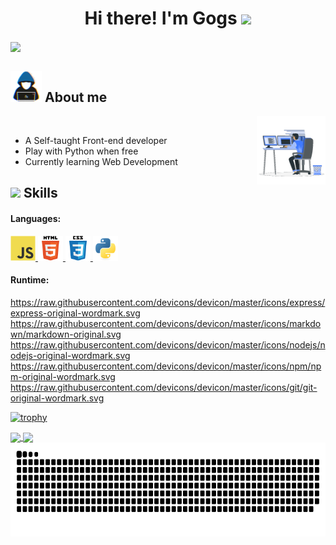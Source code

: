 <h1 align="center"> Hi there! I'm Gogs <img src="https://media.giphy.com/media/hvRJCLFzcasrR4ia7z/giphy.gif" width="35"></h1>

<a href="https://git.io/typing-svg" target="_blank">
  <img align="center" height="150px" src="https://readme-typing-svg.herokuapp.com?font=Jetbrains+Mono&size=21&pause=1000&center=true&vCenter=true&width=435&lines=Self-taught+coder;A+Front-end+Developer">
</a>

## <picture><img src = "https://github.com/0xAbdulKhalid/0xAbdulKhalid/raw/main/assets/mdImages/about_me.gif" width = 50px></picture> **About me**

<picture> <img align="right" src="https://github.com/0xAbdulKhalid/0xAbdulKhalid/raw/main/assets/mdImages/Right_Side.gif" width = 110px></picture>

<br>

- A Self-taught Front-end developer
- Play with Python when free
- Currently learning Web Development

## <img src="https://media2.giphy.com/media/QssGEmpkyEOhBCb7e1/giphy.gif?cid=ecf05e47a0n3gi1bfqntqmob8g9aid1oyj2wr3ds3mg700bl&rid=giphy.gif" width ="25"><b> Skills</b>

#### <b>Languages:</b>

<a href="https://developer.mozilla.org/en-US/docs/Web/JavaScript" target="_blank">
  <img src="https://raw.githubusercontent.com/devicons/devicon/master/icons/javascript/javascript-original.svg" alt="javascript" width="40" height="40"/>
</a>

<a href="https://www.w3.org/html/" target="_blank">
  <img src="https://raw.githubusercontent.com/devicons/devicon/master/icons/html5/html5-original-wordmark.svg" alt="html5" width="40" height="40"/>
</a>

<a href="https://developer.mozilla.org/en-US/docs/Web/CSS" target="_blank">
  <img src="https://raw.githubusercontent.com/devicons/devicon/master/icons/css3/css3-original-wordmark.svg" alt="css3" width="40" height="40"/>
</a>

<a href="https://www.python.org/" target="_blank">
  <img src="https://github.com/devicons/devicon/raw/master/icons/python/python-original.svg" alt="python" width="40" height="40"/>
</a>

#### <b>Runtime:</b>

https://raw.githubusercontent.com/devicons/devicon/master/icons/express/express-original-wordmark.svg
https://raw.githubusercontent.com/devicons/devicon/master/icons/markdown/markdown-original.svg
https://raw.githubusercontent.com/devicons/devicon/master/icons/nodejs/nodejs-original-wordmark.svg
https://raw.githubusercontent.com/devicons/devicon/master/icons/npm/npm-original-wordmark.svg
https://raw.githubusercontent.com/devicons/devicon/master/icons/git/git-original-wordmark.svg

[![trophy](https://github-profile-trophy.vercel.app/?username=someguy403&theme=onestar)](https://github.com/ryo-ma/github-profile-trophy)

<a href="https://github.com/anuraghazra/github-readme-stats" target="_blank">
  <img align="center" height="150px" src="https://github-readme-stats.vercel.app/api?username=someguy403&show_icons=true&theme=dark">
</a>
<a href="https://github.com/anuraghazra/convoychat" target="_blank">
  <img align="center" height="150px" src="https://github-readme-stats.vercel.app/api/top-langs/?username=someguy403&layout=compact&theme=dark">
</a>

<a href="https://github.com/akshitagupta15june/akshitagupta15june/blob/output/github-contribution-grid-snake.svg" target="_blank">
  <img align="center" height="150px" src="./snake.svg">
</a>
